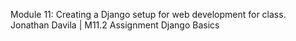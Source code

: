 Module 11: Creating a Django setup for web development for class.
Jonathan Davila | M11.2 Assignment Django Basics